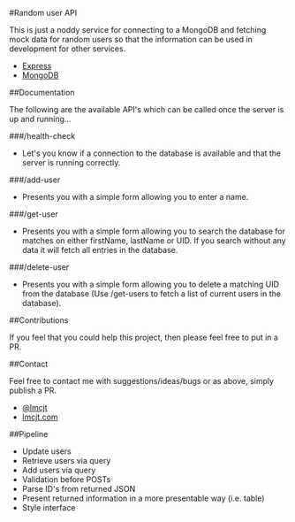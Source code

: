 #Random user API

This is just a noddy service for connecting to a MongoDB and fetching mock data for random users so that the information can be used in development for other services.

- [Express](http://expressjs.com/)
- [MongoDB](https://www.mongodb.com/)

##Documentation

The following are the available API's which can be called once the server is up and running...

###/health-check
- Let's you know if a connection to the database is available and that the server is running correctly.

###/add-user
- Presents you with a simple form allowing you to enter a name.

###/get-user
- Presents you with a simple form allowing you to search the database for matches on either firstName, lastName or UID. If you search without any data it will fetch all entries in the database.

###/delete-user
- Presents you with a simple form allowing you to delete a matching UID from the database (Use /get-users to fetch a list of current users in the database).

##Contributions

If you feel that you could help this project, then please feel free to put in a PR.

##Contact

Feel free to contact me with suggestions/ideas/bugs or as above, simply publish a PR.

- [@lmcjt](https://twitter.com/lmcjt)
- [lmcjt.com](http://lmcjt.com)

##Pipeline
- Update users
- Retrieve users via query
- Add users via query
- Validation before POSTs
- Parse ID's from returned JSON
- Present returned information in a more presentable way (i.e. table)
- Style interface
